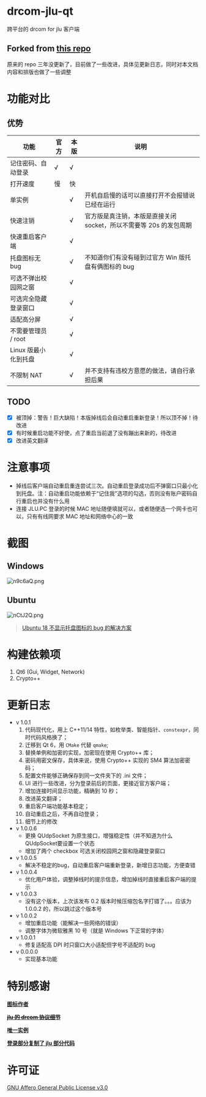 # drcom-jlu-qt
跨平台的 drcom for jlu 客户端

## Forked from [this repo](https://doc.qt.io/qt-5/qsettings.html#platform-specific-notes)
原来的 repo 三年没更新了，目前做了一些改进，具体见更新日志，同时对本文档内容和排版也做了一些调整

# 功能对比
## 优势
| 功能            | 官方  | 本版  | 说明                                      |
|---------------|-----|-----|-----------------------------------------|
| 记住密码、自动登录     | √   | √   |                                         |
| 打开速度          | 慢   | 快   |                                         |
| 单实例           |     | √   | 开机自启慢的话可以直接打开不会报错说已经在运行                 |
| 快速注销          |     | √   | 官方版是真注销，本版是直接关闭 socket，所以不需要等 20s 的发包周期 |
| 快速重启客户端       |     | √   |                                         |
| 托盘图标无 bug     |     | √   | 不知道你们有没有碰到过官方 Win 版托盘有俩图标的 bug          |
| 可选不弹出校园网之窗    |     | √   |                                         |
| 可选完全隐藏登录窗口    |     | √   |                                         |
| 适配高分屏         |     | √   |                                         |
| 不需要管理员 / root |     | √   |                                         |
| Linux 版最小化到托盘 |     | √   |                                         |
| 不限制 NAT       |     | √   | 并不支持有违校方意愿的做法，请自行承担后果                   |

## TODO
* [x] 被顶掉：警告！巨大缺陷！本版掉线后会自动重启重新登录！所以顶不掉！待改进
* [x] 有时候重启功能不好使，点了重启当前退了没有蹦出来新的，待改进
* [x] 改进英文翻译

# 注意事项
- 掉线后客户端自动重启重连尝试三次。自动重启登录成功后不弹窗口只最小化到托盘。注：自动重启功能依赖于“记住我”选项的勾选，否则没有账户密码自行重启也并没有什么用
- 连接 JLU.PC 登录的时候 MAC 地址随便填就可以，或者随便选一个网卡也可以，只有有线网要求 MAC 地址和网络中心的一致

# 截图
## Windows
![n9c6aQ.png](https://s2.ax1x.com/2019/09/02/n9c6aQ.png)

## Ubuntu
![nCtJ2Q.png](https://s2.ax1x.com/2019/09/02/nCtJ2Q.png)

> [Ubuntu 18 不显示托盘图标的 bug 的解决方案](https://askubuntu.com/questions/1056226/ubuntu-budgie-18-04-lts-system-tray-icons-not-all-showing)

# 构建依赖项
1. Qt6 (Gui, Widget, Network)
2. Crypto++

# 更新日志
* v 1.0.1
  1. 代码现代化，用上 C++11/14 特性，如枚举类、智能指针、`constexpr`，同时代码风格换了；
  2. 迁移到 Qt 6，用 `CMake` 代替 `qmake`;
  3. 替换单例和加密的实现，加密现在使用 Crypto++ 库；
  4. 密码用密文保存，具体来说，使用 Crypto++ 实现的 SM4 算法加密密码；
  5. 配置文件能够正确保存到同一文件夹下的 .ini 文件；
  6. UI 进行一些改进，分为登录前后的页面，更接近官方客户端；
  7. 增加连接时间显示功能，精确到 10 秒；
  8. 改进英文翻译；
  9. 重启客户端功能基本稳定；
  10. 自动重启之后，不再自动登录；
  11. 细节上的修改
* v 1.0.0.6
  * 更换 QUdpSocket 为原生接口，增强稳定性（并不知道为什么QUdpSocket要设置一个状态
  * 增加了两个 checkbox 可选关闭校园网之窗和隐藏登录窗口
* v 1.0.0.5
  * 解决不稳定的bug，自动重启客户端重新登录，新增日志功能，方便查错
* v 1.0.0.4
  * 优化用户体验，调整掉线时的提示信息，增加掉线时直接重启客户端的提示
* v 1.0.0.3
  * 没有这个版本，上次该发布 0.2 版本时候压缩包名字打错了。。。应该为 1.0.0.2 的，所以跳过这个版本号
* v 1.0.0.2
  * 增加重启功能（能解决一些网络的错误）
  * 调整字体为微软雅黑 10 号（就是 Windows 下正常的字体）
* v 1.0.0.1
  * 修复适配高 DPI 时只窗口大小适配但字号不适配的 bug
* v 0.0.0.0
  * 实现基本功能

# 特别感谢
**[图标作者](https://github.com/lyj3516)**

**~~[jlu 的 drcom 协议细节](https://github.com/drcoms/jlu-drcom-client/blob/master/jlu-drcom-java/jlu-drcom-protocol.md)~~**

**[唯一实例](https://evileg.com/en/post/147/)**

**[登录部分复制了 jlu 部分代码](https://github.com/mchome/dogcom)**

# 许可证
[GNU Affero General Public License v3.0](https://github.com/code4lala/drcom-jlu-qt/blob/master/LICENSE)